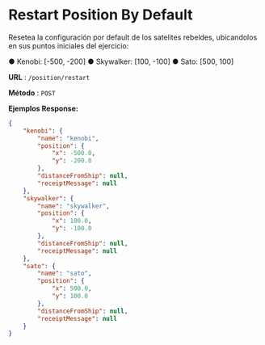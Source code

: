 # Restart Position By Default

Resetea la configuración por default de los satelites rebeldes, ubicandolos en sus puntos iniciales del ejercicio:

● Kenobi: [-500, -200] 
● Skywalker: [100, -100] 
● Sato: [500, 100] 


**URL** : `/position/restart`

**Método** : `POST`

**Ejemplos Response:**
```json
{
    "kenobi": {
        "name": "kenobi",
        "position": {
            "x": -500.0,
            "y": -200.0
        },
        "distanceFromShip": null,
        "receiptMessage": null
    },
    "skywalker": {
        "name": "skywalker",
        "position": {
            "x": 100.0,
            "y": -100.0
        },
        "distanceFromShip": null,
        "receiptMessage": null
    },
    "sato": {
        "name": "sato",
        "position": {
            "x": 500.0,
            "y": 100.0
        },
        "distanceFromShip": null,
        "receiptMessage": null
    }
}
```


